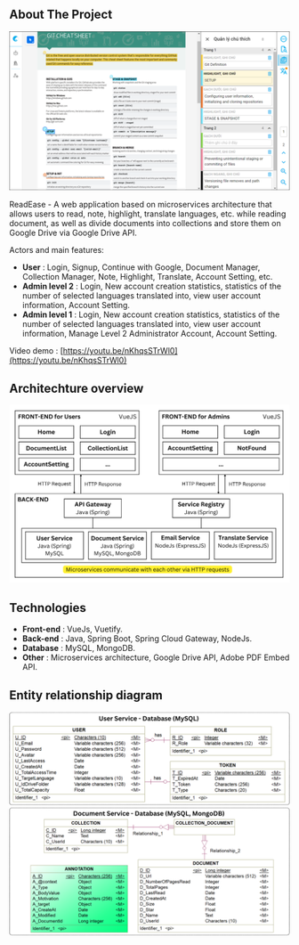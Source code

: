 <!-- ABOUT THE PROJECT -->
## About The Project

![Product Name Screen Shot][product-screenshot]

ReadEase - A web application based on microservices architecture that allows users to read, note, highlight, translate languages, etc. while reading document, as well as divide documents into collections and store them on Google Drive via Google Drive API.

Actors and main features:
* <b>User</b> : Login, Signup, Continue with Google, Document Manager, Collection Manager, Note, Highlight, Translate, Account Setting, etc.
* <b>Admin level 2</b> : Login, New account creation statistics, statistics of the number of selected languages translated into, view user account information, Account Setting.
* <b>Admin level 1</b> : Login, New account creation statistics, statistics of the number of selected languages translated into, view user account information, Manage Level 2 Administrator Account, Account Setting.

Video demo : [https://youtu.be/nKhqsSTrWl0](https://youtu.be/nKhqsSTrWl0)


## Architechture overview

![Architechture overview Screen Shot][architechture-overview]


## Technologies

* <b>Front-end</b> : VueJs, Vuetify.
* <b>Back-end</b> : Java, Spring Boot, Spring Cloud Gateway, NodeJs.
* <b>Database</b> : MySQL, MongoDB.
* <b>Other</b> : Microservices architecture, Google Drive API, Adobe PDF Embed API.

## Entity relationship diagram
![ERD Screen Shot][entity-relationship-diagram]

<!-- MARKDOWN LINKS & IMAGES -->
[product-screenshot]: images/[ReadEase]%20Demo.png
[architechture-overview]: images/[ReadEase]%20Architechture%20Overview.png
[entity-relationship-diagram]: images/[ReadEase]%20ERD.png
